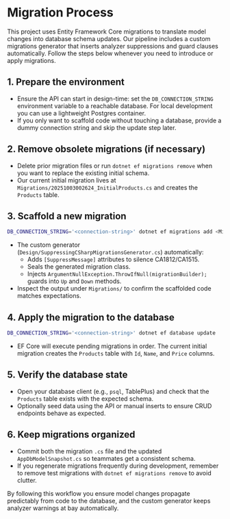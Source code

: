 # Migration Process

This project uses Entity Framework Core migrations to translate model changes into database schema updates. Our pipeline includes a custom migrations generator that inserts analyzer suppressions and guard clauses automatically. Follow the steps below whenever you need to introduce or apply migrations.

## 1. Prepare the environment

- Ensure the API can start in design-time: set the `DB_CONNECTION_STRING` environment variable to a reachable database. For local development you can use a lightweight Postgres container.
- If you only want to scaffold code without touching a database, provide a dummy connection string and skip the update step later.

## 2. Remove obsolete migrations (if necessary)

- Delete prior migration files or run `dotnet ef migrations remove` when you want to replace the existing initial schema.
- Our current initial migration lives at `Migrations/20251003002624_InitialProducts.cs` and creates the `Products` table.

## 3. Scaffold a new migration

```bash
DB_CONNECTION_STRING='<connection-string>' dotnet ef migrations add <MigrationName>
```

- The custom generator (`Design/SuppressingCSharpMigrationsGenerator.cs`) automatically:
  - Adds `[SuppressMessage]` attributes to silence CA1812/CA1515.
  - Seals the generated migration class.
  - Injects `ArgumentNullException.ThrowIfNull(migrationBuilder);` guards into `Up` and `Down` methods.
- Inspect the output under `Migrations/` to confirm the scaffolded code matches expectations.

## 4. Apply the migration to the database

```bash
DB_CONNECTION_STRING='<connection-string>' dotnet ef database update
```

- EF Core will execute pending migrations in order. The current initial migration creates the `Products` table with `Id`, `Name`, and `Price` columns.

## 5. Verify the database state

- Open your database client (e.g., `psql`, TablePlus) and check that the `Products` table exists with the expected schema.
- Optionally seed data using the API or manual inserts to ensure CRUD endpoints behave as expected.

## 6. Keep migrations organized

- Commit both the migration `.cs` file and the updated `AppDbModelSnapshot.cs` so teammates get a consistent schema.
- If you regenerate migrations frequently during development, remember to remove test migrations with `dotnet ef migrations remove` to avoid clutter.

By following this workflow you ensure model changes propagate predictably from code to the database, and the custom generator keeps analyzer warnings at bay automatically.
